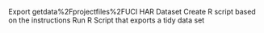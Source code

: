 Export getdata%2Fprojectfiles%2FUCI HAR Dataset
Create R script based on the instructions
Run R Script that exports a tidy data set
